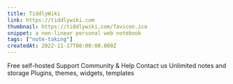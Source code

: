 ```yaml
---
title: TiddlyWiki
link: https://tiddlywiki.com
thumbnail: https://tiddlywiki.com/favicon.ico
snippet: a non-linear personal web notebook
tags: ["note-taking"]
createdAt: 2022-11-17T00:00:00.000Z
---
```

Free self-hosted
Support Community & Help
Contact us
Unlimited notes and storage
Plugins, themes, widgets, templates